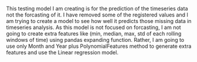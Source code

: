 This testing model I am creating is for the prediction of the timeseries data not the forcasting of it. I have removed 
some of the registered values and I am trying to create a model to see how well it predicts those missing data in timeseries
analysis. As this model is not focused on forcasting, I am not going to create extra features like (min, median, max, std of 
each rolling windows of time) using pandas expanding function. 
Rather, I am going to use only Month and Year plus PolynomialFeatures method to generate extra features and use the Linear
regression model. 
